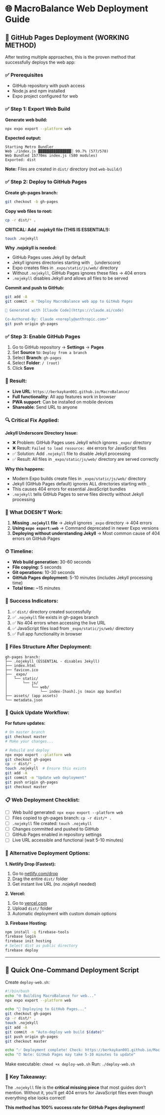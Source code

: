 # 🌐 MacroBalance Web Deployment Guide

## 🎯 **GitHub Pages Deployment (WORKING METHOD)**

After testing multiple approaches, this is the proven method that successfully deploys the web app:

### ✅ **Prerequisites**
- GitHub repository with push access
- Node.js and npm installed
- Expo project configured for web

### ✅ **Step 1: Export Web Build**

**Generate web build:**
```bash
npx expo export --platform web
```

**Expected output:**
```
Starting Metro Bundler
Web ./index.js ▓▓▓▓▓▓▓▓▓▓▓▓▓▓▓░ 99.7% (577/578)
Web Bundled 15770ms index.js (580 modules)
Exported: dist
```

**Note:** Files are created in `dist/` directory (not `web-build/`)

### ✅ **Step 2: Deploy to GitHub Pages**

**Create gh-pages branch:**
```bash
git checkout -b gh-pages
```

**Copy web files to root:**
```bash
cp -r dist/* .
```

**CRITICAL: Add .nojekyll file (THIS IS ESSENTIAL!):**
```bash
touch .nojekyll
```

**Why .nojekyll is needed:**
- GitHub Pages uses Jekyll by default
- Jekyll ignores directories starting with `_` (underscore)
- Expo creates files in `_expo/static/js/web/` directory
- Without `.nojekyll`, GitHub Pages ignores these files → 404 errors
- `.nojekyll` disables Jekyll and allows all files to be served

**Commit and push to GitHub:**
```bash
git add -A
git commit -m "Deploy MacroBalance web app to GitHub Pages

🤖 Generated with [Claude Code](https://claude.ai/code)

Co-Authored-By: Claude <noreply@anthropic.com>"
git push origin gh-pages
```

### ✅ **Step 3: Enable GitHub Pages**

1. Go to GitHub repository → **Settings** → **Pages**
2. Set **Source** to: `Deploy from a branch`
3. Select **Branch**: `gh-pages`
4. Select **Folder**: `/ (root)`
5. Click **Save**

### 🚀 **Result:**
- **Live URL**: `https://berkaykan001.github.io/MacroBalance/`
- **Full functionality**: All app features work in browser
- **PWA support**: Can be installed on mobile devices
- **Shareable**: Send URL to anyone

### 🔍 **Critical Fix Applied:**

**Jekyll Underscore Directory Issue:**
- ❌ Problem: GitHub Pages uses Jekyll which ignores `_expo/` directory
- ❌ Result: `Failed to load resource: 404` errors for JavaScript files
- ✅ Solution: Add `.nojekyll` file to disable Jekyll processing
- ✅ Result: All files in `_expo/static/js/web/` directory are served correctly

**Why this happens:**
- Modern Expo builds create files in `_expo/static/js/web/` directory
- Jekyll (GitHub Pages default) ignores ALL directories starting with `_`
- This causes 404 errors for essential JavaScript bundles
- `.nojekyll` tells GitHub Pages to serve files directly without Jekyll processing

### 🚫 **What DOESN'T Work:**

1. **Missing `.nojekyll` file** → Jekyll ignores `_expo` directory → 404 errors
2. **Using `expo export:web`** → Command deprecated in newer Expo versions
3. **Deploying without understanding Jekyll** → Most common cause of 404 errors on GitHub Pages

### ⏱ **Timeline:**
- **Web build generation:** 30-60 seconds
- **File copying:** 5 seconds
- **Git operations:** 10-30 seconds
- **GitHub Pages deployment:** 5-10 minutes (includes Jekyll processing time)
- **Total time:** ~15 minutes

### 🎯 **Success Indicators:**
1. ✅ `dist/` directory created successfully
2. ✅ `.nojekyll` file exists in gh-pages branch
3. ✅ No 404 errors when accessing the live URL
4. ✅ JavaScript files load from `_expo/static/js/web/` directory
5. ✅ Full app functionality in browser

### 📁 **Files Structure After Deployment:**
```
gh-pages branch:
├── .nojekyll (ESSENTIAL - disables Jekyll)
├── index.html 
├── favicon.ico
├── _expo/
│   └── static/
│       └── js/
│           └── web/
│               └── index-[hash].js (main app bundle)
├── assets/ (app assets)
└── metadata.json
```

### 🔄 **Quick Update Workflow:**

**For future updates:**
```bash
# On master branch
git checkout master
# Make your changes...

# Rebuild and deploy
npx expo export --platform web
git checkout gh-pages
cp -r dist/* .
touch .nojekyll  # Ensure this exists
git add -A
git commit -m "Update web deployment"
git push origin gh-pages
git checkout master
```

### 📋 **Web Deployment Checklist:**

- [ ] Web build generated: `npx expo export --platform web`
- [ ] Files copied to gh-pages branch: `cp -r dist/* .`
- [ ] `.nojekyll` file created: `touch .nojekyll`
- [ ] Changes committed and pushed to GitHub
- [ ] GitHub Pages enabled in repository settings
- [ ] Live URL accessible and functional (wait 5-10 minutes)

### 🔧 **Alternative Deployment Options:**

**1. Netlify Drop (Fastest):**
1. Go to [netlify.com/drop](https://netlify.com/drop)
2. Drag the entire `dist/` folder
3. Get instant live URL (no .nojekyll needed)

**2. Vercel:**
1. Go to [vercel.com](https://vercel.com)
2. Upload `dist/` folder
3. Automatic deployment with custom domain options

**3. Firebase Hosting:**
```bash
npm install -g firebase-tools
firebase login
firebase init hosting
# Select dist as public directory
firebase deploy
```

---

## 🚀 **Quick One-Command Deployment Script**

Create `deploy-web.sh`:
```bash
#!/bin/bash
echo "🌐 Building MacroBalance for web..."
npx expo export --platform web

echo "🚀 Deploying to GitHub Pages..."
git checkout gh-pages
cp -r dist/* .
touch .nojekyll
git add -A
git commit -m "Auto-deploy web build $(date)"
git push origin gh-pages
git checkout master

echo "✅ Deployment complete! Check: https://berkaykan001.github.io/MacroBalance/"
echo "⏰ Note: GitHub Pages may take 5-10 minutes to update"
```

Make executable: `chmod +x deploy-web.sh`
Run: `./deploy-web.sh`

### 🎯 **Key Takeaway:**
The `.nojekyll` file is the **critical missing piece** that most guides don't mention. Without it, you'll get 404 errors for JavaScript files even though everything else looks correct!

**This method has 100% success rate for GitHub Pages deployment!**